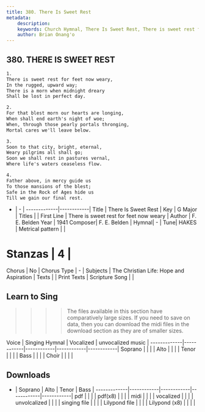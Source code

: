 ```yaml
---
title: 380. There Is Sweet Rest
metadata:
    description: 
    keywords: Church Hymnal, There Is Sweet Rest, There is sweet rest for feet now weary, 
    author: Brian Onang'o
---
```



## 380. THERE IS SWEET REST

```txt
1.
There is sweet rest for feet now weary, 
In the rugged, upward way; 
There is a morn when midnight dreary 
Shall be lost in perfect day. 

2.
For that blest morn our hearts are longing, 
When shall end earth's night of woe; 
When, through those pearly portals thronging, 
Mortal cares we'll leave below. 

3.
Soon to that city, bright, eternal, 
Weary pilgrims all shall go; 
Soon we shall rest in pastures vernal, 
Where life's waters ceaseless flow. 

4.
Father above, in mercy guide us 
To those mansions of the blest; 
Safe in the Rock of Ages hide us 
Till we gain our final rest.
```

- |   -  |
-------------|------------|
Title | There Is Sweet Rest |
Key | G Major |
Titles |  |
First Line | There is sweet rest for feet now weary |
Author | F. E. Belden
Year | 1941
Composer| F. E. Belden |
Hymnal|  - |
Tune| HAKES |
Metrical pattern | |
# Stanzas | 4 |
Chorus | No |
Chorus Type | - |
Subjects | The Christian Life: Hope and Aspiration |
Texts |  |
Print Texts | 
Scripture Song |  |
  
## Learn to Sing

>>>> The files available in this section have comparatively large sizes. If you need to save on data, then you can download the midi files in the download section as they are of smaller sizes.

Voice |  Singing Hymnal | Vocalized | unvocalized music |
-------------|------------|------------|------------|------------|
Soprano | | | |
Alto | | | |
Tenor | | | |
Bass | | | |
Choir | | | |

## Downloads

- |  Soprano | Alto | Tenor | Bass |
-------------|------------|------------|------------|------------|
pdf | | | |
pdf(x8) | | | |
midi | | | |
vocalized | | | |
unvolcalized | | | |
singing file | | | |
Lilypond file | | | |
Lilypond (x8) | | | |
  